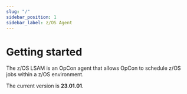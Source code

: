 ```yaml
---
slug: "/"
sidebar_position: 1
sidebar_label: z/OS Agent
---
```


# Getting started

The z/OS LSAM is an OpCon agent that allows OpCon to schedule z/OS jobs within a z/OS environment.

The current version is **23.01.01**.
